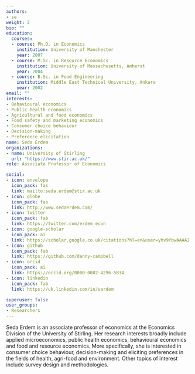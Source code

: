 ```yaml
---
authors:
- se
weight: 2
bio: ""
education:
  courses:
  - course: Ph.D. in Economics
    institution: University of Manchester
    year: 2007
  - course: M.Sc. in Resource Economics
    institution: University of Massachusetts, Amherst
    year: 2004
  - course: B.Sc. in Food Engineering
    institution: Middle East Technical University, Ankara
    year: 2002
email: ""
interests:
- Behavioural economics
- Public health economics
- Agricultural and food economics
- Food safety and marketing economics
- Consumer choice behaviour
- Decision-making
- Preference elicitation
name: Seda Erdem
organizations:
- name: University of Stirling
  url: "https://www.stir.ac.uk/"
role: Associate Professor of Economics

social:
- icon: envelope
  icon_pack: fas
  link: mailto:seda.erdem@stir.ac.uk
- icon: globe
  icon_pack: fas
  link: http://www.sedaerdem.com/
- icon: twitter
  icon_pack: fab
  link: https://twitter.com/erdem_econ
- icon: google-scholar
  icon_pack: ai
  link: https://scholar.google.co.uk/citations?hl=en&user=yhv9YbwAAAAJ
- icon: github
  icon_pack: fab
  link: https://github.com/danny-campbell
- icon: orcid
  icon_pack: ai
  link: https://orcid.org/0000-0002-4296-5834
- icon: linkedin
  icon_pack: fab
  link: https://uk.linkedin.com/in/serdem

superuser: false
user_groups:
- Researchers
---
```


Seda Erdem is an associate professor of economics at the Economics Division of the University of Stirling. Her research interests broadly include applied microeconomics, public health economics, behavioural economics and food and resource economics. More specifically, she is interested in consumer choice behaviour, decision-making and eliciting preferences in the fields of health, agri-food and environment. Other topics of interest include survey design and methodologies.